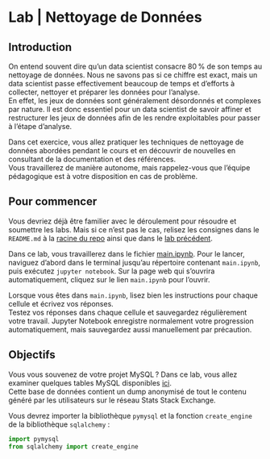 # Lab | Nettoyage de Données

## Introduction

On entend souvent dire qu’un data scientist consacre 80 % de son temps au nettoyage de données. Nous ne savons pas si ce chiffre est exact, mais un data scientist passe effectivement beaucoup de temps et d’efforts à collecter, nettoyer et préparer les données pour l’analyse.  
En effet, les jeux de données sont généralement désordonnés et complexes par nature. Il est donc essentiel pour un data scientist de savoir affiner et restructurer les jeux de données afin de les rendre exploitables pour passer à l’étape d’analyse.

Dans cet exercice, vous allez pratiquer les techniques de nettoyage de données abordées pendant le cours et en découvrir de nouvelles en consultant de la documentation et des références.  
Vous travaillerez de manière autonome, mais rappelez-vous que l’équipe pédagogique est à votre disposition en cas de problème.

## Pour commencer

Vous devriez déjà être familier avec le déroulement pour résoudre et soumettre les labs. Mais si ce n’est pas le cas, relisez les consignes dans le `README.md` à la [racine du repo](../..) ainsi que dans le [lab précédent](../Intro_Pandas).

Dans ce lab, vous travaillerez dans le fichier [main.ipynb](your-code/main.ipynb). Pour le lancer, naviguez d’abord dans le terminal jusqu’au répertoire contenant `main.ipynb`, puis exécutez `jupyter notebook`. Sur la page web qui s’ouvrira automatiquement, cliquez sur le lien `main.ipynb` pour l’ouvrir.

Lorsque vous êtes dans `main.ipynb`, lisez bien les instructions pour chaque cellule et écrivez vos réponses.  
Testez vos réponses dans chaque cellule et sauvegardez régulièrement votre travail. Jupyter Notebook enregistre normalement votre progression automatiquement, mais sauvegardez aussi manuellement par précaution.

## Objectifs

Vous vous souvenez de votre projet MySQL ? Dans ce lab, vous allez examiner quelques tables MySQL disponibles [ici](https://relational.fit.cvut.cz/dataset/Stats).  
Cette base de données contient un dump anonymisé de tout le contenu généré par les utilisateurs sur le réseau Stats Stack Exchange.

Vous devrez importer la bibliothèque `pymysql` et la fonction `create_engine` de la bibliothèque `sqlalchemy` :

```python
import pymysql
from sqlalchemy import create_engine
